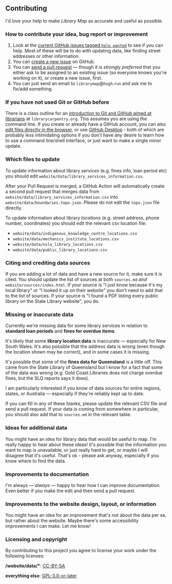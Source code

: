 ## Contributing

I'd love your help to make *Library Map* as accurate and useful as possible.

### How to contribute your idea, bug report or improvement

1. Look at the [current GitHub issues tagged `help wanted`](https://github.com/hughrun/public_library_map/issues?q=is%3Aissue+is%3Aopen+label%3A%22help+wanted%22) to see if you can help. Most of these will be to do with updating data, like finding street addresses or other information.
2. You can [create a new issue](https://github.com/hughrun/public_library_map/issues) on GitHub.
3. You can [send a pull request](https://docs.github.com/en/github/.collaborating-with-issues-and-pull-requests/about-pull-requests) &mdash; though it is *strongly preferred* that you either ask to be assigned to an existing issue (so everyone knows you're working on it), or create a new issue, first.
4. You can just send an email to `librarymap`@`hugh`.`run` and ask me to fix/add something.

### If you have not used Git or GitHub before

There is a class outline for an [introduction to Git and GitHub aimed at librarians](https://librarycarpentry.org/lc-git/) at `librarycarpentry.org`. This assumes you are using the command line. If you create or already have a GitHub account, you can also [edit files directly in the browser](https://docs.github.com/en/github/managing-files-in-a-repository/editing-files-in-another-users-repository), or use [GitHub Desktop](https://desktop.github.com/) - both of which are probably less intimidating options if you don't have any desire to learn how to use a command line/shell interface, or just want to make a single minor update.

### Which files to update

To update information about library *services* (e.g. fines info, loan period etc) you should edit `website/data/library_services_information.csv`.

After your Pull Request is merged, a GitHub Action will automatically create a second pull request that merges data from `website/data/library_services_information.csv` into `website/data/boundaries.topo.json`. Please do not edit the `topo.json` file directly.

To update information about library *locations* (e.g. street address, phone number, coordinates) you should edit the relevant csv location file:

* `website/data/indigenous_knowledge_centre_locations.csv`
* `website/data/mechanics_institute_locations.csv`
* `website/data/nsla_library_locations.csv`
* `website/data/public_library_locations.csv`

### Citing and crediting data sources

If you are adding a lot of data and have a new source for it, make sure it is cited. You should update the list of sources at both `sources.md` *and* `website/sources/index.html`. If your source is "I just know because it's my local library" or "I looked it up on their website" you don't need to add that to the list of sources. If your source is "I found a PDF listing every public library on the State Library website", you do.

### Missing or inaccurate data

Currently we're missing data for some library services in relation to **standard loan periods** and **fines for overdue items**.

It's likely that some **library location data** is inaccurate &mdash; especially for New South Wales. It's also possible that the address data is wrong (even though the location shown may be correct), and in some cases it is missing.

It's possible that some of the **fines data for Queensland** is a little off. This came from the State Library of Queensland but I know for a fact that some of the data was wrong (e.g. Gold Coast Libraries does not charge overdue fines, but the SLQ reports says it does).

I am particularly interested if you know of data sources for entire regions, states, or Australia &mdash; especially if they're reliably kept up to date.

If you can fill in any of these blanks, please update the relevant CSV file and send a pull request. If your data is coming from somewhere in particular, you should also add that to `sources.md` in the relevant table.

### Ideas for additional data

You might have an idea for library data that would be useful to map. I'm really happy to hear about these ideas! It's possible that the information you want to map is unavailable, or just really hard to get, or maybe I will disagree that it's useful. That's ok - please ask anyway, especially if you know where to find the data.

### Improvements to documentation

I'm always &mdash; *always* &mdash; happy to hear how I can improve documentation. Even better if you make the edit and then send a pull request.

### Improvements to the website design, layout, or information

You might have an idea for an improvement that's not about the data per se, but rather about the website. Maybe there's some accessibility improvements I can make. Let me know!

### Licensing and copyright

By contributing to this project you agree to license your work under the following licenses:

**/website/data/\***: [CC-BY-SA](https://creativecommons.org/licenses/by-sa/4.0/)

**everything else**: [GPL-3.0-or-later](https://www.gnu.org/licenses/gpl-3.0.txt)

